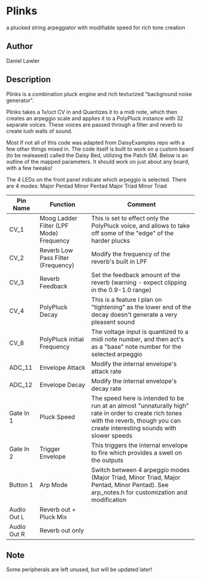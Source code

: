 # Plinks
a plucked string arpeggiator with modifiable speed for rich tone creation

## Author
Daniel Lawler

## Description
Plinks is a combination pluck engine and rich texturized "background noise generator". 

Plinks takes a 1v/oct CV in and Quantizes it to a midi note, which then creates an arpeggio scale and applies it to a PolyPluck instance with 32 separate voices. These voices are passed through a filter and reverb to create lush walls of sound.

Most if not all of this code was adapted from DaisyExamples repo with a few other things mixed in. 
The code itself is built to work on a custom board (to be realeased) called the Daisy Bed, 
utilizing the Patch SM. Below is 
an outline of the mapped parameters. It should work on just about any board, with a few tweaks! 

The 4 LEDs on the front panel indicate which arpeggio is selected. There are 4 modes:
Major Pentad
Minor Pentad
Major Triad
Minor Triad


| Pin Name | Function | Comment |
| --- | --- | --- |
|  CV_1 | Moog Ladder Filter (LPF Mode) Frequency | This is set to effect only the PolyPluck voice, and allows to take off some of the "edge" of the harder plucks |
|  CV_2 | Reverb Low Pass Filter (Frequency) | Modify the frequency of the reverb's built in LPF |
|  CV_3 | Reverb Feedback | Set the feedback amount of the reverb (warning - expect clipping in the 0.9-1.0 range) | 
|  CV_4 | PolyPluck Decay | This is a feature I plan on "tightening" as the lower end of the decay doesn't generate a very pleasent sound | 
|  CV_8 | PolyPluck initial Frequency | The voltage input is quantized to a midi note number, and then act's as a "base" note number for the selected arpeggio |
| ADC_11| Envelope Attack | Modify the internal envelope's attack rate |
| ADC_12| Envelope Decay | Modify the internal envelope's decay rate |
| Gate In 1 | Pluck Speed | The speed here is intended to be run at an almost "unnaturally high" rate in order to create rich tones with the reverb, though you can create interesting sounds with slower speeds | 
| Gate In 2 | Trigger Envelope | This triggers the internal envelope to fire which provides a swell on the outputs | 
| Button 1 | Arp Mode | Switch between 4 arpeggio modes (Major Triad, Minor Triad, Major Pentad, Minor Pentad). See arp_notes.h for customization and modification |
| Audio Out L | Reverb out + Pluck Mix | | 
| Audio Out R |  Reverb out only | |

## Note 
Some peripherals are left unused, but will be updated later! 
